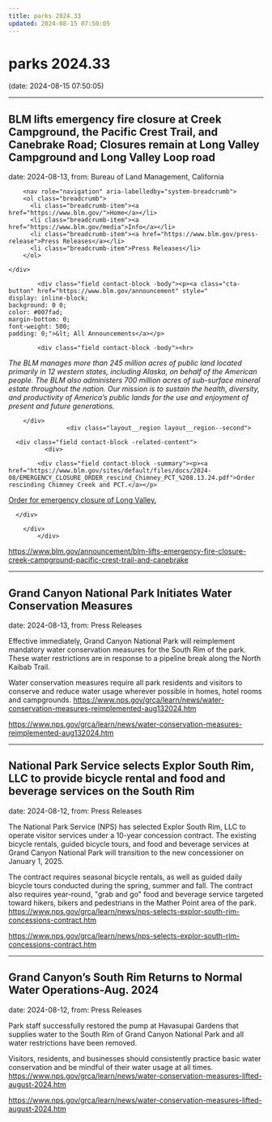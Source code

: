 ```yaml
---
title: parks 2024.33
updated: 2024-08-15 07:50:05
---
```


# parks 2024.33

(date: 2024-08-15 07:50:05)

---

## BLM lifts emergency fire closure at Creek Campground, the Pacific Crest Trail,  and Canebrake Road; Closures remain at Long Valley Campground and Long Valley Loop road

date: 2024-08-13, from: Bureau of Land Management, California

<div class="layout layout--onecol">
        <div class="layout__region layout__region--content">
      

  
<div class="breadcrumb-max-width block">
  
    
        <nav role="navigation" aria-labelledby="system-breadcrumb">
        <ol class="breadcrumb">
          <li class="breadcrumb-item"><a href="https://www.blm.gov/">Home</a></li>
          <li class="breadcrumb-item"><a href="https://www.blm.gov/media">Info</a></li>
          <li class="breadcrumb-item"><a href="https://www.blm.gov/press-release">Press Releases</a></li>
          <li class="breadcrumb-item">Press Releases</li>
        </ol>
  </nav>

  </div>

    </div>
  </div>
  <div class="layout layout--twocol-section layout--twocol-section--67-33 section-one-full-width wide-content d-flex flex-lg-nowrap">
                  <div class="layout__region layout__region--first mb-4 mb-lg-0">
          

  
<div class="block">
  
    
      




  

            <div class="field contact-block -body"><p><a class="cta-button" href="https://www.blm.gov/announcement" style="
    display: inline-block;
    background: 0 0;
    color: #007fad;
    margin-bottom: 0;
    font-weight: 500;
    padding: 0;">&lt; All Announcements</a></p>
</div>
      
  </div>


  
<div class="block">
  
    
      




  

            <div class="field contact-block -body"><hr>
<p><em>The BLM manages more than 245 million acres of public land located primarily in 12 western states, including Alaska, on behalf of the American people. The BLM also administers 700 million acres of sub-surface mineral estate throughout the nation. Our mission is to sustain the health, diversity, and productivity of America’s public lands for the use and enjoyment of present and future generations.</em></p>
</div>
      
  </div>

        </div>
                    <div class="layout__region layout__region--second">
          

  
<div class="block">
  
    
      




  

      <div class="field contact-block -related-content">
              <div>

  <div class="paragraph paragraph--type--wysiwyg paragraph--view-mode--default">
          




  

            <div class="field contact-block -summary"><p><a href="https://www.blm.gov/sites/default/files/docs/2024-08/EMERGENCY_CLOSURE_ORDER_rescind_Chimney_PCT_%208.13.24.pdf">Order rescinding Chimney Creek and PCT.</a></p>

<p><a href="https://www.blm.gov/sites/default/files/docs/2024-08/EMERGENCY_CLOSURE_ORDER_Long_Valley_only_8.13.24.pdf">Order for emergency closure of Long Valley.</a></p>
</div>
      
      </div>
</div>
          </div>
  
  </div>

        </div>
            </div> 

<https://www.blm.gov/announcement/blm-lifts-emergency-fire-closure-creek-campground-pacific-crest-trail-and-canebrake>

---

## Grand Canyon National Park Initiates Water Conservation Measures

date: 2024-08-13, from: Press Releases

Effective immediately, Grand Canyon National Park will reimplement mandatory water conservation measures for the South Rim of the park. These water restrictions are in response to a pipeline break along the North Kaibab Trail.

Water conservation measures require all park residents and visitors to conserve and reduce water usage wherever possible in homes, hotel rooms and campgrounds. https://www.nps.gov/grca/learn/news/water-conservation-measures-reimplemented-aug132024.htm 

<https://www.nps.gov/grca/learn/news/water-conservation-measures-reimplemented-aug132024.htm>

---

## National Park Service selects Explor South Rim, LLC to provide bicycle rental and food and beverage services on the South Rim

date: 2024-08-12, from: Press Releases

The National Park Service (NPS) has selected Explor South Rim, LLC to operate visitor services under a 10-year concession contract. The existing bicycle rentals, guided bicycle tours, and food and beverage services at Grand Canyon National Park will transition to the new concessioner on January 1, 2025.  

 

The contract requires seasonal bicycle rentals, as well as guided daily bicycle tours conducted during the spring, summer and fall. The contract also requires year-round, "grab and go" food and beverage service targeted toward hikers, bikers and pedestrians in the Mather Point area of the park. https://www.nps.gov/grca/learn/news/nps-selects-explor-south-rim-concessions-contract.htm 

<https://www.nps.gov/grca/learn/news/nps-selects-explor-south-rim-concessions-contract.htm>

---

## Grand Canyon’s South Rim Returns to Normal Water Operations-Aug. 2024

date: 2024-08-12, from: Press Releases

Park staff successfully restored the pump at Havasupai Gardens that supplies water to the South Rim of Grand Canyon National Park and all water restrictions have been removed. 

Visitors, residents, and businesses should consistently practice basic water conservation and be mindful of their water usage at all times. https://www.nps.gov/grca/learn/news/water-conservation-measures-lifted-august-2024.htm 

<https://www.nps.gov/grca/learn/news/water-conservation-measures-lifted-august-2024.htm>

